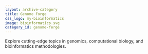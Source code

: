 ```yaml
---
layout: archive-category
title: Genome Forge
css_logo: my-bioinformatics
image: bioinformatics.svg
category_id: genome-forge
---
```

Explore cutting-edge topics in genomics, computational biology, and bioinformatics methodologies.